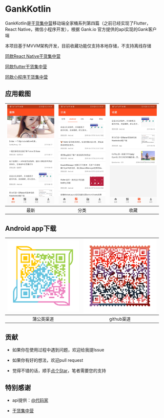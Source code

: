 # GankKotlin

GankKotlin是[干货集中营](https://gank.io)移动端全家桶系列第四篇（之前已经实现了Flutter，React Native，微信小程序开发），根据 Gank.io 官方提供的api实现的Gank客户端

本项目基于MVVM架构开发，目前收藏功能仅支持本地存储，不支持离线存储

[同款React Native干货集中营](https://github.com/fujianlian/GankRN)

[同款flutter干货集中营](https://github.com/fujianlian/GankFlutter)

[同款小程序干货集中营](https://github.com/fujianlian/GankMini)

## 应用截图

![1](./screenshot/1.png) | ![2](./screenshot/2.png) | ![3](./screenshot/3.png) |
| :--: | :--: | :--: |
| 最新 | 分类 | 收藏 |

## Android app下载

![1](./screenshot/pgy.png) | ![2](./screenshot/qrcode.png) |
| :--: | :--: |
| 蒲公英渠道 | github渠道 |

## 贡献

* 如果你在使用过程中遇到问题，欢迎给我提Issue

* 如果你有好的想法，欢迎pull request

* 觉得不错的话，顺手[点个Star](https://github.com/fujianlian/GankKotlin)，笔者需要您的支持

## 特别感谢

* api提供：[@代码家](https://github.com/daimajia)

* [干货集中营](https://gank.io)

